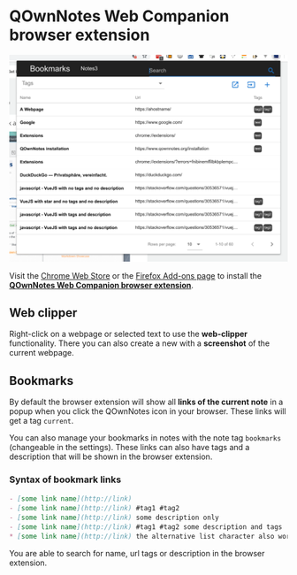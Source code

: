 # QOwnNotes Web Companion browser extension

![bookmarks](../assets/img/bookmarks.png)

Visit the [Chrome Web Store](https://chrome.google.com/webstore/detail/qownnotes-web-companion/pkgkfnampapjbopomdpnkckbjdnpkbkp) or the [Firefox Add-ons page](https://addons.mozilla.org/firefox/addon/qownnotes-web-companion) to install the [**QOwnNotes Web Companion browser extension**](https://github.com/qownnotes/web-companion/).

## Web clipper

Right-click on a webpage or selected text to use the **web-clipper** functionality. There you can also create a new with a **screenshot** of the current webpage.

## Bookmarks

By default the browser extension will show all **links of the current note** in a popup when you click the QOwnNotes icon in your browser. These links will get a tag `current`.

You can also manage your bookmarks in notes with the note tag `bookmarks` (changeable in the settings). These links can also have tags and a description that will be shown in the browser extension.

### Syntax of bookmark links

```markdown
- [some link name](http://link)
- [some link name](http://link) #tag1 #tag2
- [some link name](http://link) some description only
- [some link name](http://link) #tag1 #tag2 some description and tags
* [some link name](http://link) the alternative list character also works
```

You are able to search for name, url tags or description in the browser extension.
